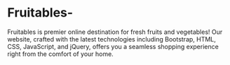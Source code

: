 # Fruitables-
Fruitables is premier online destination for fresh fruits and vegetables! Our website, crafted with the latest technologies including Bootstrap, HTML, CSS, JavaScript, and jQuery, offers you a seamless shopping experience right from the comfort of your home.
